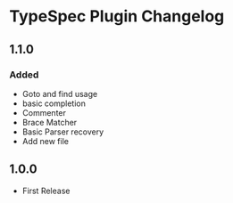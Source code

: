 # TypeSpec Plugin Changelog

## 1.1.0
### Added
- Goto and find usage
- basic completion
- Commenter
- Brace Matcher
- Basic Parser recovery
- Add new file

## 1.0.0
- First Release
